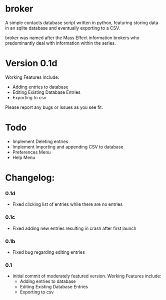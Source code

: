 # broker

A simple contacts database script written in python, featuring storing data in an sqlite database and eventually exporting to a CSV.

broker was named after the Mass Effect information brokers who predominantly deal with information within the series.

# Version 0.1d

Working Features include:
- Adding entries to database
- Editing Existing Database Entries
- Exporting to csv

Please report any bugs or issues as you see fit.

# Todo

- Implement Deleting entries
- Implement Importing and appending CSV to database
- Preferences Menu
- Help Menu

# Changelog:

### 0.1d
- Fixed clicking list of entries while there are no entries

### 0.1c
- Fixed adding new entries resulting in crash after first launch

### 0.1b
- Fixed bug regarding editing entries

### 0.1
- Initial commit of moderately featured version. Working Features include:
    - Adding entries to database
    - Editing Existing Database Entries
    - Exporting to csv
